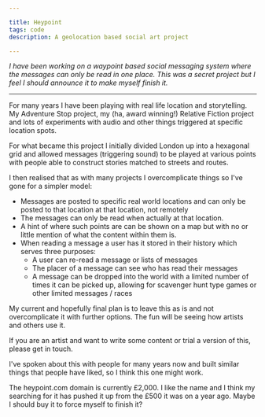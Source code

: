 ```yaml
---

title: Heypoint
tags: code
description: A geolocation based social art project

---
```


_I have been working on a waypoint based social messaging system where the messages can only be read in one place. This was a secret project but I feel I should announce it to make myself finish it._ 

---

For many years I have been playing with real life location and storytelling. My Adventure Stop project, my (ha, award winning!) Relative Fiction project and lots of experiments with audio and other things triggered at specific location spots.

For what became this project I initially divided London up into a hexagonal grid and allowed messages (triggering sound) to be played at various points with people able to construct stories matched to streets and routes.

I then realised that as with many projects I overcomplicate things so I've gone for a simpler model:

- Messages are posted to specific real world locations and can only be posted to that location at that location, not remotely
- The messages can only be read when actually at that location.
- A hint of where such points are can be shown on a map but with no or little mention of what the content within them is.
- When reading a message a user has it stored in their history which serves three purposes:
    - A user can re-read a message or lists of messages
    - The placer of a message can see who has read their messages
    - A message can be dropped into the world with a limited number of times it can be picked up, allowing for scavenger hunt type games or other limited messages / races

My current and hopefully final plan is to leave this as is and not overcomplicate it with further options. The fun will be seeing how artists and others use it.

If you are an artist and want to write some content or trial a version of this, please get in touch.

I've spoken about this with people for many years now and built similar things that people have liked, so I think this one might work.

The heypoint.com domain is currently £2,000. I like the name and I think my searching for it has pushed it up from the £500 it was on a year ago. Maybe I should buy it to force myself to finish it?
